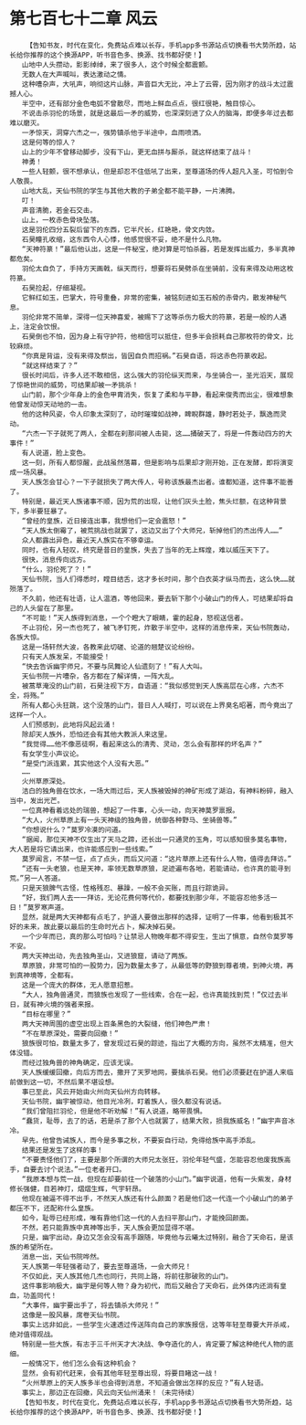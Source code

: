 # 第七百七十二章 风云
        【告知书友，时代在变化，免费站点难以长存，手机app多书源站点切换看书大势所趋，站长给你推荐的这个换源APP，听书音色多、换源、找书都好使！】
       山地中人头攒动，影影绰绰，来了很多人，这个时候全都震颤。
       无数人在大声喊叫，表达激动之情。
       这种嘈杂声，大吼声，响彻这片山脉，声音巨大无比，冲上了云霄，因为刚才的战斗太过震撼人心。
       半空中，还有部分金色电弧不曾散尽，而地上鲜血点点，很红很艳，触目惊心。
       不说击杀羽伦的场景，就是这最后一矛的威势，也深深刻进了众人的脑海，即便多年过去都难以磨灭。
       一矛惊天，洞穿六杰之一，强势镇杀他于半途中，血雨喷洒。
       这是何等的惊人？
       山上的少年不曾移动脚步，没有下山，更无血拼与厮杀，就这样结束了战斗！
       神勇！
       一些人轻颤，很不想承认，但是却忍不住低吼了出来，至尊道场的传人超凡入圣，可怕到令人敬畏。
       山地大乱，天仙书院的学生与其他大教的子弟全都不能平静，一片沸腾。
       叮！
       声音清脆，若金石交击。
       山上，一枚赤色骨块坠落。
       这是羽伦四分五裂后留下的东西，它半尺长，红艳艳，骨文内敛。
       石昊瞳孔收缩，这东西令人心悸，他感觉很不妥，绝不是什么凡物。
       “天神符篆！”最后他认出，这是一件秘宝，绝对算是可怕杀器，若是发挥出威力，多半真神都危矣。
       羽伦太自负了，手持方天画戟，纵天而行，想要将石昊劈杀在坐骑前，没有来得及动用这枚符篆。
       石昊捡起，仔细凝视。
       它鲜红如玉，巴掌大，符号重叠，非常的密集，被铭刻进如玉石般的赤骨内，散发神秘气息。
       羽伦非常不简单，深得一位天神喜爱，被赐下了这等杀伤力极大的符篆，若是一般的人遇上，注定会饮恨。
       石昊倒也不怕，因为身上有守护符，他相信可以抵住，但多半会损耗自己那枚符的骨文，比较麻烦。
       “你真是背运，没有来得及祭出，皆因自负而招祸。”石昊自语，将这赤色符篆收起。
       “就这样结束了？”
       很长时间后，许多人还不敢相信，这么强大的羽伦纵天而来，与坐骑合一，圣光滔天，展现了惊艳世间的威势，可结果却被一矛挑杀！
       山门前，那个少年身上的金色甲胄消失，恢复了柔和与平静，看起来俊秀而出尘，很难想象他曾发动惊天动地的一击。
       他的这种风姿，令人印象太深刻了，动时璀璨如战神，睥睨群雄，静时若处子，飘逸而灵动。
       “六杰一下子就死了两人，全都在刹那间被人击毙，这……捅破天了，将是一件轰动四方的大事件！”
       有人说道，脸上变色。
       这一刻，所有人都惊醒，此战虽然落幕，但是影响与后果却才刚开始，正在发酵，即将演变成一场风暴。
       天人族怎会甘心？一下子就损失了两大传人，号称该族最杰出者。谁都知道，这件事不能善了。
       特别是，最近天人族诸事不顺，因为荒的出现，让他们灰头土脸，焦头烂额，在这种背景下，多半要狂暴了。
       “曾经的皇族，近日接连出事，我想他们一定会震怒！”
       “天人族太倒霉了，被荒挑战也就罢了，这边又出了个大师兄，斩掉他们的杰出传人……”
       众人都露出异色，最近天人族实在不够幸运。
       同时，也有人轻叹，终究是昔日的皇族，失去了当年的无上辉煌，难以威压天下了。
       很快，消息传向远方。
       “什么，羽伦死了？！”
       天仙书院，当人们得悉时，瞠目结舌，这才多长时间，那个白衣英才纵马而去，这么快……就殒落了。
       不久前，他还有壮语，让人温酒，等他回来，要去斩下那个小破山门的传人，可结果却将自己的人头留在了那里。
       “不可能！”天人族得到消息，一个个瞪大了眼睛，霍的起身，怒视送信者。
       不止羽伦，另一杰也死了，被飞矛钉死，炸散于半空中，这样的消息传来，天仙书院轰动，各族大惊。
       这是一场轩然大波，各教来此切磋、论道的翘楚议论纷纷。
       只有天人族发呆，不能接受！
       “快去告诉幽宇师兄，不要与凤舞论人仙遗刻了！”有人大叫。
       天仙书院一片嘈杂，各方都在了解详情，一阵大乱。
       被蒿草淹没的山门前，石昊注视下方，自语道：“我似感觉到天人族高层在心疼，六杰不全，将殇。”
       所有人都心头狂跳，这个没落的山门，昔日人人喊打，可以说在上界臭名昭著，而今竟出了这样一个人。
       人们预感到，此地将风起云涌！
       除却天人族外，恐怕还会有其他大教派人来这里。
       “我觉得……他不像恶徒啊，看起来这么的清秀、灵动，怎么会有那样的坏名声？”
       有女学生小声议论。
       “是受门派连累，其实他这个人没有大恶。”
       ……
       火州草原深处。
       洁白的独角兽在饮水，一场大雨过后，天人族被毁掉的神矿形成了湖泊，有神料粉碎，融入当中，发出光芒。
       一位真神看着远处的瑞兽，想起了一件事，心头一动，向天神莫罗禀报。
       “大人，火州草原上有一头天神级的独角兽，统御各种野马、坐骑兽等。”
       “你想说什么？”莫罗冷漠的问道。
       “据闻，那位天神不仅生出了天马之蹄，还长出一只通灵的玉角，可以感知很多莫名事物，大人若是将它请出来，也许能感应到一些线索。”
       莫罗闻言，不禁一怔，点了点头，而后又问道：“这片草原上还有什么人物，值得去拜访。”
       “还有一头老狼，也是天神，率领无数草原狼，足迹遍布各地，若能请动，也许真的能寻到荒。”另一人答道。
       只是天狼脾气古怪，性格残忍、暴躁，一般不会买账，而且行踪诡异。
       “好，我们两人去一一拜访，无论花费何等代价，都要找到那少年，不能容忍他多活一日！”莫罗寒声道。
       显然，就是两大天神都有点毛了，护道人要做出那样的选择，证明了一件事，他看到极其不好的未来，故此要以最后的生命时光占卜，解决掉石昊。
       一个少年而已，真的那么可怕吗？让禁忌人物晚年都不得安生，生出了惧意，自然令莫罗等不安。
       两大天神出动，先去独角圣山，又进狼窟，请动了两族。
       草原狼，非常可怕的一股势力，因为数量太多了，从最低等的野狼到尊者境，到神火境，再到真神境等，全都有。
       这是一个庞大的群体，无人愿意招惹。
       “大人，独角兽通灵，而狼族也发现了一些线索，合在一起，也许真能找到荒！”仅过去半日，就有神火境的强者来报。
       “目标在哪里？”
       两大天神周围的虚空出现上百条黑色的大裂缝，他们神色严肃！
       “不在草原深处，需要向回撤！”
       狼族很可怕，数量太多了，曾发现过石昊的踪迹，指出了大概的方向，虽然不太精准，但大体没错。
       而经过独角兽的神角确定，应该无误。
       天人族缓缓回撤，向后方而去，撒开了天罗地网，要擒杀石昊。他们必须要赶在护道人来临前做到这一切，不然后果不堪设想。
       事已至此，风云开始由火州向天仙州方向转移。
       天仙书院，幽宇被惊动，他目光冷冽，盯着族人，很久都没有说话。
       “我们曾阻拦羽伦，但是他不听劝解！”有人说道，略带畏惧。
       “蠢货，耻辱，去了的话，若是杀了那个人也就罢了，结果大败，损我族威名！”幽宇声音冰冷。
       早先，他曾告诫族人，而今是多事之秋，不要妄自行动，免得给族中高手添乱。
       结果还是发生了这样的事！
       “不要责怪他们了，主要是那个所谓的大师兄太张狂，羽伦年轻气盛，怎能容忍他废我族高手，自要去讨个说法。”一位老者开口。
       “我原本想与荒一战，但现在却要前往一个破落的小山门。”幽宇说道，他有一头紫发，身材修长强健，目若神灯，熠熠生辉，气宇轩昂。
       他现在被逼不得不出手，不然天人族还有什么颜面？若是他们这一代连一个小破山门的弟子都压不下，还配称什么皇族。
       如今，耻辱已经形成，唯有靠他们这一代的人去扫平那山门，才能挽回颜面。
       不然，若只能靠族中真神等出手，天人族会更加显得不堪。
       只是，幽宇出动，身边又怎会没有高手跟随，毕竟他与云曦太过特别，融合了天命石，是该族的希望所在。
       消息一出，天仙书院哗然。
       天人族第一年轻强者动了，要去至尊道场，一会大师兄！
       不仅如此，天人族其他几杰也同行，共同上路，将前往那破败的山门。
       这件事影响极大，幽宇是何等人物？身为初代，而后又融合了天命石，此外体内还淌有皇血，功盖同代！
       “大事件，幽宇要出手了，将去镇杀大师兄！”
       这像是一股风暴，席卷天仙书院。
       事实上远非如此，一些学生火速透过传送阵向自己的家族报信，这等年轻至尊要大开杀戒，绝对值得观战。
       特别是一些大族，有志于三千州天才大决战、争夺造化的人，肯定要了解这种绝代人物的底细。
       一般情况下，他们怎么会有这种机会？
       显然，会有初代赶来，会有其他年轻至尊出现，将要目睹这一战！
       “火州草原上的天人族多半也会得到消息，不知道会做出怎样的反应？”有人轻语。
       事实上，那边正在回撤，风云向天仙州涌来！（未完待续）
       【告知书友，时代在变化，免费站点难以长存，手机app多书源站点切换看书大势所趋，站长给你推荐的这个换源APP，听书音色多、换源、找书都好使！】